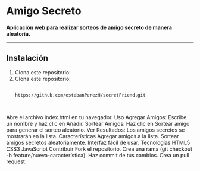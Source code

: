 # Amigo Secreto

**Aplicación web para realizar sorteos de amigo secreto de manera aleatoria.**

---

## Instalación

1. Clona este repositorio:
1. Clona este repositorio:
   ```bash
   
   https://github.com/estebanPerezH/secretFriend.git
   
  
Abre el archivo index.html en tu navegador.
Uso
Agregar Amigos: Escribe un nombre y haz clic en Añadir.
Sortear Amigos: Haz clic en Sortear amigo para generar el sorteo aleatorio.
Ver Resultados: Los amigos secretos se mostrarán en la lista.
Características
Agregar amigos a la lista.
Sortear amigos secretos aleatoriamente.
Interfaz fácil de usar.
Tecnologías
HTML5
CSS3
JavaScript
Contribuir
Fork el repositorio.
Crea una rama (git checkout -b feature/nueva-característica).
Haz commit de tus cambios.
Crea un pull request.


